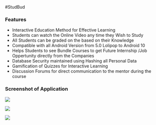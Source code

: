 #StudBud

### Features

- Interactive Education Method for Effective Learning
- Students can watch the Online Video any time they Wish to Study
- All Students can be graded on the based on their Knowledge 
- Compatible with all Android Version from 5.0 Lolipop to Android 10 
- Helps Students to see Bundle Courses to get Future Internship /Job Oppertunity directly from the Companies 
- Database Security maintained using Hashing all Personal Data
- Gamification of Quizzes for Interactive Learning 
- Discussion Forums for direct communication to the mentor during the course

### Screenshot of Application

![](https://lh3.googleusercontent.com/St356xD3EiwuDaDbX3dVMHsAZMM-9CQlkvb0wRFY9JTzjzwLRu0hGgBICLawPAxbloReyDrTj3v1P-iPGQtbvUdKDEtWedg9wE2KzjbFQnmsO78xhJjI8KLmkEOoZf7aASd4DkVSscQu_ULsC-0LA4fOvPd76crj8QSyY1Ek4sqZxC9Eppmt1QrBXKay-cPfkxaPR_GtQfdUHuTxkbAgK4n6A-cBpXWgReoy0xND56YI63UzMJzksGIZX1QLi6f8y6_cte5g3AKQ_tMCwMbMXuVRV1xXyWiThV4Olum274QPLXl5pZzO_TrgrUIMTGBu9224RbAVWos3A9NrsztYX_Uoxnb49U7N3fjdFgLj87kThNeJ_LcgD3FixtpU9CDVJJlNCiDH9TkvDfSBCTan1i4kNekEji7KBIrwGn7-ENFGZQqQxOedKIfremS-il4PpGQfywhZrKuWMP5i_xoO0yX4-UnKQNut6OsA_cpPlG3qnYdKgcQplkHbP9XUJLPUnfDpk3Ty-ah28G6fk5LvUYQE0iau9hUnf_WU6L__NGZ3TzPdcYLIQfxUV3-bz8Atj_9XlByUon5Etp5CHduF0Pu_oFpAzHIMvKsl-WOmexhmBlW4irsJYF-s7KQSKJO3VHsS9sXB5KixZ5m7oauW9PhcJOYI9qCIsdOn75-qWoV0gRvdEl7xef4=w327-h654-no)

![](https://lh3.googleusercontent.com/HOsnFJtkUzdeba5XzYmf13DDjNap0HhHMWcYFv2wE4D0VH5l2p89K1I_5Q2aXfRJ--xwO5OoASFWsSCNFbwbaJpLmg-y02vTGM3QLC6o1Y95WN9uhD5zdJBa_MwqNC2A-FasIn6Ff2DOSY70LdH8WU6h0Dgitd6h132ETfZX-7NzH6VA45XrCY0DFMmI4GPJuc_2-4bhWCbdOBI1eUj-oywWLiNX0DlaCaGuCoG08amoUmPC3kBsnTXsVFPRnMC1NaBVoIwObI9hSb6C0ivLOhaM0Yj4wSg8Hk3OawHlzDiwRlmlsrUC1SHyS5j62NSd6d6hUyNjSqntnxmQoiK5BriOmbzTUe5IjVFs5CRgZSUjseOSJXQfD8RA583g0mSdX2zPnN_DzAbKRgW9jHHhvOIAYYeHaoZiVwh6YePQ__xOdxly7SHOU1NuuYdyDQQ-hVmCbP5hqyqkUqrwsIGQYrM1362FGI5XUSi1MDWz-NMWQEdQrdhySY0oXL9GeA8h2HS2lOiS4JxFsYNOFffEn3pao296cu0cTGhlCPISJB4udBteEcRQrXgMVUNZBy_omOW_aFNCWn4xxcva15HjUyX_YLbnu5hKalHAgnXZyp9pDvxXsVWA-NfTxZoIc4ss_zJvAc6SKSbFj-VEIfShnzf4WnQd7dPTwqTFnPtlKPokhw202FASXMw=w327-h654-no)

![](https://lh3.googleusercontent.com/un1-yqGzl8DUuipFvHQgQKaCowu5YbdXSfkh_4U1Q2fW7JXP1ddgXmswp2NEA8W1kNMbaIdvZdykdgT55jHhjNRoe3ynIpPGtEElBteg8_PMfNWO3I193h3CA3q5WIAHBdvW5gTGmWznOnhKMW_z9YYOlm6VD-zn84B6N709josR1MirJFXHrYwrOeD2XSx6XdWJoui-O_b7z2wU0KF_ig1UeyqashRoAmcXJCwkqUIRTOLsHPTtTUlj5QvOvqxTwm4zpq6EWLjBIQxloAxkpqO1phaijVOwDGSDui0WmW0R04B1elhK6fSRNQ4g71V4gwwnhPfDJ9s14BbzmSkXa4wJB3l6urbvYFG4XHdJwH6enLYqiButT5K85HJ4yPBLrkttQdlgvMBuD1yWj0ixTtE9BqeTt3qs0syZZ-Gj20YSp2hQNsERYIeBS3gYuMnFURey9h4sqqXOF27mrfMO8r2wabehUjIpGbs75VKmqfBh6sm0OAfOczZDM8A7F5gakM6VbgVjunwF9VyY68B-1hF_Z66VO1FgJY2cBSK0Wlp0urY6fI4BDcUnxE6DA4LSdJUl8RleQHl3iwAe9xjH3JOBpeeHy3c2hHI409PKZH20TDKK5tCLHSqxQvX0MJkzTvNmQ6BfyunAbS1EFcpBBKNVy0HCZ2pShBkE-d_UD-1v_NI08IQGi38=w327-h654-no)



